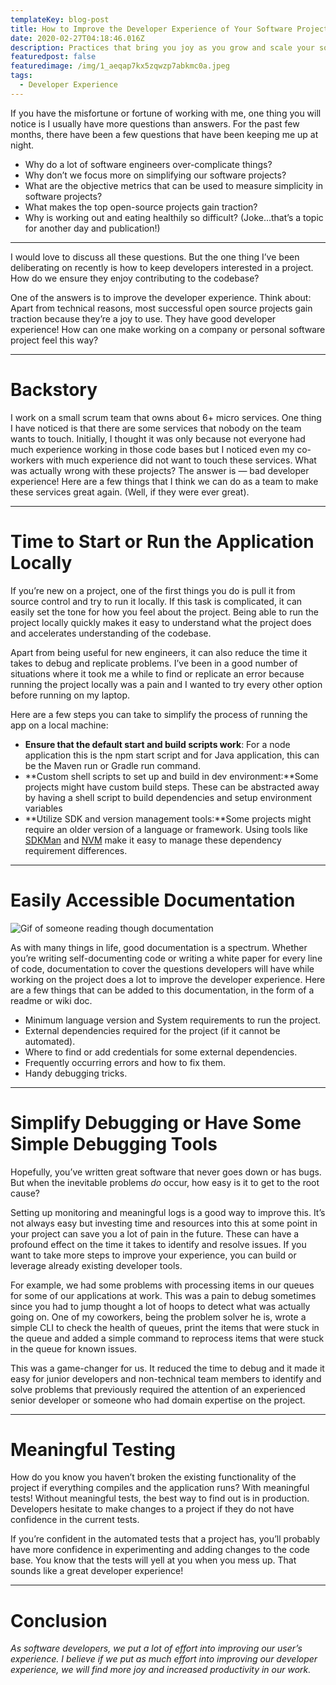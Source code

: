 ```yaml
---
templateKey: blog-post
title: How to Improve the Developer Experience of Your Software Projects
date: 2020-02-27T04:18:46.016Z
description: Practices that bring you joy as you grow and scale your software projects
featuredpost: false
featuredimage: /img/1_aeqap7kx5zqwzp7abkmc0a.jpeg
tags:
  - Developer Experience
---
```

If you have the misfortune or fortune of working with me, one thing you will notice is I usually have more questions than answers. For the past few months, there have been a few questions that have been keeping me up at night.

* Why do a lot of software engineers over-complicate things?
* Why don’t we focus more on simplifying our software projects?
* What are the objective metrics that can be used to measure simplicity in software projects?
* What makes the top open-source projects gain traction?
* Why is working out and eating healthily so difficult? (Joke…that’s a topic for another day and publication!)

- - -

I would love to discuss all these questions. But the one thing I’ve been deliberating on recently is how to keep developers interested in a project. How do we ensure they enjoy contributing to the codebase?

One of the answers is to improve the developer experience. Think about: Apart from technical reasons, most successful open source projects gain traction because they’re a joy to use. They have good developer experience! How can one make working on a company or personal software project feel this way?

- - -

# Backstory

I work on a small scrum team that owns about 6+ micro services. One thing I have noticed is that there are some services that nobody on the team wants to touch. Initially, I thought it was only because not everyone had much experience working in those code bases but I noticed even my co-workers with much experience did not want to touch these services. What was actually wrong with these projects? The answer is — bad developer experience! Here are a few things that I think we can do as a team to make these services great again. (Well, if they were ever great).

- - -

# Time to Start or Run the Application Locally

If you’re new on a project, one of the first things you do is pull it from source control and try to run it locally. If this task is complicated, it can easily set the tone for how you feel about the project. Being able to run the project locally quickly makes it easy to understand what the project does and accelerates understanding of the codebase.

Apart from being useful for new engineers, it can also reduce the time it takes to debug and replicate problems. I’ve been in a good number of situations where it took me a while to find or replicate an error because running the project locally was a pain and I wanted to try every other option before running on my laptop.

Here are a few steps you can take to simplify the process of running the app on a local machine:

* **Ensure that the default start and build scripts work**: For a node application this is the npm start script and for Java application, this can be the Maven run or Gradle run command.
* **Custom shell scripts to set up and build in dev environment:**Some projects might have custom build steps. These can be abstracted away by having a shell script to build dependencies and setup environment variables
* **Utilize SDK and version management tools:**Some projects might require an older version of a language or framework. Using tools like [SDKMan](https://sdkman.io/) and [NVM](https://github.com/nvm-sh/nvm) make it easy to manage these dependency requirement differences.

- - -

# Easily Accessible Documentation

![Gif of someone reading though documentation](https://miro.medium.com/max/940/1*3tk4Q2aYPsgWvirMf0scAQ.gif)

As with many things in life, good documentation is a spectrum. Whether you’re writing self-documenting code or writing a white paper for every line of code, documentation to cover the questions developers will have while working on the project does a lot to improve the developer experience. Here are a few things that can be added to this documentation, in the form of a readme or wiki doc.

* Minimum language version and System requirements to run the project.
* External dependencies required for the project (if it cannot be automated).
* Where to find or add credentials for some external dependencies.
* Frequently occurring errors and how to fix them.
* Handy debugging tricks.

- - -

# Simplify Debugging or Have Some Simple Debugging Tools

Hopefully, you’ve written great software that never goes down or has bugs. But when the inevitable problems *do* occur, how easy is it to get to the root cause?

Setting up monitoring and meaningful logs is a good way to improve this. It’s not always easy but investing time and resources into this at some point in your project can save you a lot of pain in the future. These can have a profound effect on the time it takes to identify and resolve issues. If you want to take more steps to improve your experience, you can build or leverage already existing developer tools.

For example, we had some problems with processing items in our queues for some of our applications at work. This was a pain to debug sometimes since you had to jump thought a lot of hoops to detect what was actually going on. One of my coworkers, being the problem solver he is, wrote a simple CLI to check the health of queues, print the items that were stuck in the queue and added a simple command to reprocess items that were stuck in the queue for known issues.

This was a game-changer for us. It reduced the time to debug and it made it easy for junior developers and non-technical team members to identify and solve problems that previously required the attention of an experienced senior developer or someone who had domain expertise on the project.

- - -

# Meaningful Testing

How do you know you haven’t broken the existing functionality of the project if everything compiles and the application runs? With meaningful tests! Without meaningful tests, the best way to find out is in production. Developers hesitate to make changes to a project if they do not have confidence in the current tests.

If you’re confident in the automated tests that a project has, you’ll probably have more confidence in experimenting and adding changes to the code base. You know that the tests will yell at you when you mess up. That sounds like a great developer experience!

- - -

# Conclusion

*As software developers, we put a lot of effort into improving our user’s experience. I believe if we put as much effort into improving our developer experience, we will find more joy and increased productivity in our work.*